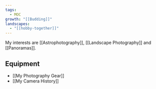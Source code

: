 ```yaml
---
tags:
  - MOC
growth: "[[Budding]]"
landscapes:
  - "[[hobby-together]]"
---
```

My interests are [[Astrophotography]], [[Landscape Photography]] and [[Panoramas]].

## Equipment
-  [[My Photography Gear]]
- [[My Camera History]]


